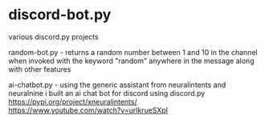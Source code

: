 # discord-bot.py
various discord.py projects

random-bot.py - returns a random number between 1 and 10 in the channel when invoked with the keyword "random" anywhere in the message along with other features

ai-chatbot.py - using the generic assistant from neuralintents and neuralnine i built an ai chat bot for discord using discord.py
                https://pypi.org/project/xneuralintents/<br/>
                https://www.youtube.com/watch?v=urlkrueSXpI
